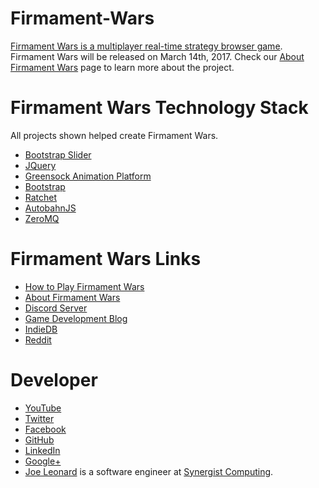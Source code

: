 # Firmament-Wars
[Firmament Wars is a multiplayer real-time strategy browser game](https://nevergrind.com/games/firmament-wars). Firmament Wars will be released on March 14th, 2017. Check our [About Firmament Wars](https://nevergrind.com/blog/about-firmament-wars/) page to learn more about the project.

# Firmament Wars Technology Stack

All projects shown helped create Firmament Wars.

* [Bootstrap Slider](https://github.com/seiyria/bootstrap-slider)
* [JQuery](https://github.com/jquery/jquery)
* [Greensock Animation Platform](https://github.com/greensock/GreenSock-JS)
* [Bootstrap](https://github.com/twbs/bootstrap)
* [Ratchet](https://github.com/ratchetphp/Ratchet)
* [AutobahnJS](https://github.com/crossbario/autobahn-js)
* [ZeroMQ](https://github.com/mkoppanen/php-zmq)

# Firmament Wars Links

* [How to Play Firmament Wars](https://nevergrind.com/blog/how-to-play-firmament-wars)
* [About Firmament Wars](https://nevergrind.com/blog/about-firmament-wars)
* [Discord Server](https://discord.gg/D4suK8b)
* [Game Development Blog](https://nevergrind.com/blog)
* [IndieDB](http://www.indiedb.com/games/firmament-wars)
* [Reddit](https://www.reddit.com/r/firmamentwars)

# Developer

* [YouTube](https://www.youtube.com/user/Maelfyn)
* [Twitter](https://twitter.com/maelfyn)
* [Facebook](https://www.facebook.com/neverworksgames)
* [GitHub](https://github.com/Maelfyn)
* [LinkedIn](https://www.linkedin.com/company/neverworks-games-llc)
* [Google+](https://plus.google.com/+Maelfyn)
* [Joe Leonard](https://www.linkedin.com/in/joseph-leonard-78b56287) is a software engineer at [Synergist Computing](http://www.synergistcomputing.com).
